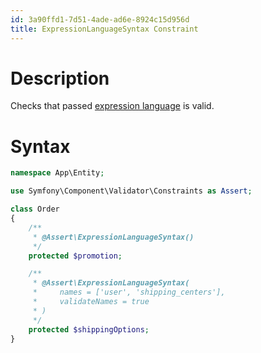 ```yaml
---
id: 3a90ffd1-7d51-4ade-ad6e-8924c15d956d
title: ExpressionLanguageSyntax Constraint
---
```


# Description

Checks that passed [expression
language](20201109150640-expressionlanguage_constraint) is valid.

# Syntax

``` php
namespace App\Entity;

use Symfony\Component\Validator\Constraints as Assert;

class Order
{
    /**
     * @Assert\ExpressionLanguageSyntax()
     */
    protected $promotion;

    /**
     * @Assert\ExpressionLanguageSyntax(
     *     names = ['user', 'shipping_centers'],
     *     validateNames = true
     * )
     */
    protected $shippingOptions;
}
```
